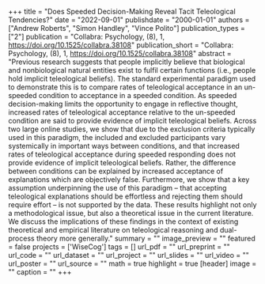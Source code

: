+++
title = "Does Speeded Decision-Making Reveal Tacit Teleological Tendencies?"
date = "2022-09-01"
publishdate = "2000-01-01"
authors = ["Andrew Roberts", "Simon Handley", "Vince Polito"]
publication_types = ["2"]
publication = "Collabra: Psychology, (8), 1, https://doi.org/10.1525/collabra.38108"
publication_short = "Collabra: Psychology, (8), 1, https://doi.org/10.1525/collabra.38108"
abstract = "Previous research suggests that people implicitly believe that biological and nonbiological natural entities exist to fulfil certain functions (i.e., people hold implicit teleological beliefs).  The standard experimental paradigm used to demonstrate this is to compare rates of teleological acceptance in an un-speeded condition to acceptance in a speeded condition.  As speeded decision-making limits the opportunity to engage in reflective thought, increased rates of teleological acceptance relative to the un-speeded condition are said to provide evidence of implicit teleological beliefs.  Across two large online studies, we show that due to the exclusion criteria typically used in this paradigm, the included and excluded participants vary systemically in important ways between conditions, and that increased rates of teleological acceptance during speeded responding does not provide evidence of implicit teleological beliefs.  Rather, the difference between conditions can be explained by increased acceptance of explanations which are objectively false.  Furthermore, we show that a key assumption underpinning the use of this paradigm – that accepting teleological explanations should be effortless and rejecting them should require effort – is not supported by the data.  These results highlight not only a methodological issue, but also a theoretical issue in the current literature.  We discuss the implications of these findings in the context of existing theoretical and empirical literature on teleological reasoning and dual-process theory more generally."
summary = ""
image_preview = ""
featured = false
projects = ['WiseCog']
tags = []
url_pdf = ""
url_preprint = ""
url_code = ""
url_dataset = ""
url_project = ""
url_slides = ""
url_video = ""
url_poster = ""
url_source = ""
math = true
highlight = true
[header]
image = ""
caption = ""
+++
